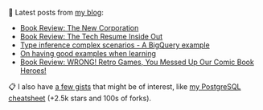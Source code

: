 📝 Latest posts from [my blog](https://blog.kartones.net/):

<!--START_SECTION:blogposts-->
* [Book Review: The New Corporation](https:&#x2F;&#x2F;blog.kartones.net&#x2F;post&#x2F;book-review-the-new-corporation&#x2F;)
* [Book Review: The Tech Resume Inside Out](https:&#x2F;&#x2F;blog.kartones.net&#x2F;post&#x2F;book-review-the-tech-resume-inside-out&#x2F;)
* [Type inference complex scenarios - A BigQuery example](https:&#x2F;&#x2F;blog.kartones.net&#x2F;post&#x2F;type-inference-complex-scenarios-bigquery-example&#x2F;)
* [On having good examples when learning](https:&#x2F;&#x2F;blog.kartones.net&#x2F;post&#x2F;on-having-good-examples-when-learning&#x2F;)
* [Book Review: WRONG! Retro Games, You Messed Up Our Comic Book Heroes!](https:&#x2F;&#x2F;blog.kartones.net&#x2F;post&#x2F;book-review-wrong-retro-games-messed-up-comic-book-heroes&#x2F;)
<!--END_SECTION:blogposts-->



📋 I also have [a few gists](https://gist.github.com/Kartones?direction=desc&sort=updated) that might be of interest, like [my PostgreSQL cheatsheet](https://gist.github.com/Kartones/dd3ff5ec5ea238d4c546) (+2.5k stars and 100s of forks).

<!--
<img src="matrix-effect.svg" width="100%" height="128">
-->
